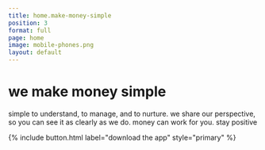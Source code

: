 ```yaml
---
title: home.make-money-simple
position: 3
format: full
page: home
image: mobile-phones.png
layout: default
---
```


# we make money simple
simple to understand, to manage, and to nurture. we share our perspective, so you can see it as clearly as 
we do. money can work for you. stay positive

{% include button.html label="download the app" style="primary" %}

